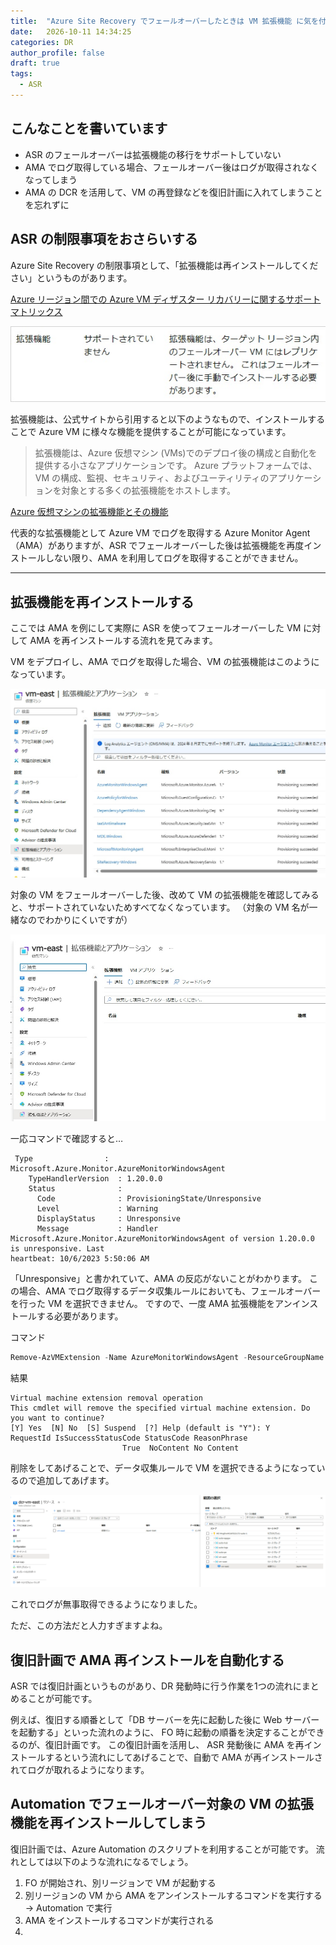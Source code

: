 ```yaml
---
title:  "Azure Site Recovery でフェールオーバーしたときは VM 拡張機能 に気を付ける"
date:   2026-10-11 14:34:25
categories: DR
author_profile: false
draft: true
tags:
  - ASR
---
```


## こんなことを書いています

* ASR のフェールオーバーは拡張機能の移行をサポートしていない
* AMA でログ取得している場合、フェールオーバー後はログが取得されなくなってしまう
* AMA の DCR を活用して、VM の再登録などを復旧計画に入れてしまうことを忘れずに

## ASR の制限事項をおさらいする

Azure Site Recovery の制限事項として、「拡張機能は再インストールしてください」というものがあります。

[Azure リージョン間での Azure VM ディザスター リカバリーに関するサポート マトリックス](https://learn.microsoft.com/ja-jp/azure/site-recovery/azure-to-azure-support-matrix#replicated-machines---compute-settings)

![Limitation](/assets/article_images/2023-10-07-asr-extension/limitation.jpg)

拡張機能は、公式サイトから引用すると以下のようなもので、インストールすることで Azure VM に様々な機能を提供することが可能になっています。
> 拡張機能は、Azure 仮想マシン (VMs)でのデプロイ後の構成と自動化を提供する小さなアプリケーションです。 Azure プラットフォームでは、VM の構成、監視、セキュリティ、およびユーティリティのアプリケーションを対象とする多くの拡張機能をホストします。

[Azure 仮想マシンの拡張機能とその機能](https://learn.microsoft.com/ja-jp/azure/virtual-machines/extensions/overview)

代表的な拡張機能として Azure VM でログを取得する Azure Monitor Agent （AMA）がありますが、ASR でフェールオーバーした後は拡張機能を再度インストールしない限り、AMA を利用してログを取得することができません。

----

## 拡張機能を再インストールする

ここでは AMA を例にして実際に ASR を使ってフェールオーバーした VM に対して AMA を再インストールする流れを見てみます。

VM をデプロイし、AMA でログを取得した場合、VM の拡張機能はこのようになっています。

![VM 拡張機能](/assets/article_images/2023-10-07-asr-extension/vmextension.jpg)

対象の VM をフェールオーバーした後、改めて VM の拡張機能を確認してみると、サポートされていないためすべてなくなっています。
（対象の VM 名が一緒なのでわかりにくいですが）

![フェールオーバー後](/assets/article_images/2023-10-07-asr-extension/vmextension_afterfailover.jpg)

一応コマンドで確認すると…

```text
 Type                : Microsoft.Azure.Monitor.AzureMonitorWindowsAgent
    TypeHandlerVersion  : 1.20.0.0
    Status              :
      Code              : ProvisioningState/Unresponsive
      Level             : Warning
      DisplayStatus     : Unresponsive
      Message           : Handler Microsoft.Azure.Monitor.AzureMonitorWindowsAgent of version 1.20.0.0 is unresponsive. Last
heartbeat: 10/6/2023 5:50:06 AM
```

「Unresponsive」と書かれていて、AMA の反応がないことがわかります。
この場合、AMA でログ取得するデータ収集ルールにおいても、フェールオーバーを行った VM を選択できません。
ですので、一度 AMA 拡張機能をアンインストールする必要があります。

コマンド

```powershell
Remove-AzVMExtension -Name AzureMonitorWindowsAgent -ResourceGroupName <resource-group-name> -VMName <virtual-machine-name>
```

結果

```text
Virtual machine extension removal operation
This cmdlet will remove the specified virtual machine extension. Do you want to continue?
[Y] Yes  [N] No  [S] Suspend  [?] Help (default is "Y"): Y
RequestId IsSuccessStatusCode StatusCode ReasonPhrase
                         True  NoContent No Content
```

削除をしてあげることで、データ収集ルールで VM を選択できるようになっているので追加してあげます。

![データ収集ルール](/assets/article_images/2023-10-07-asr-extension/dcr.jpg)

これでログが無事取得できるようになりました。

ただ、この方法だと人力すぎますよね。

## 復旧計画で AMA 再インストールを自動化する

ASR では復旧計画というものがあり、DR 発動時に行う作業を1つの流れにまとめることが可能です。

例えば、復旧する順番として「DB サーバーを先に起動した後に Web サーバーを起動する」といった流れのように、 FO 時に起動の順番を決定することができるのが、復旧計画です。
この復旧計画を活用し、 ASR 発動後に AMA を再インストールするという流れにしてあげることで、自動で AMA が再インストールされてログが取れるようになります。

## Automation でフェールオーバー対象の VM の拡張機能を再インストールしてしまう

復旧計画では、Azure Automation のスクリプトを利用することが可能です。
流れとしては以下のような流れになるでしょう。

1. FO が開始され、別リージョンで VM が起動する
2. 別リージョンの VM から AMA をアンインストールするコマンドを実行する -> Automation で実行
3. AMA をインストールするコマンドが実行される
4. 